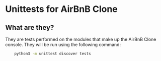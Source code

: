 # Unittests for AirBnB Clone

## What are they?

They are tests performed on the modules that make up the AirBnB Clone console. They will be run using the following command:

```sh
	python3 -m unittest discover tests
```
